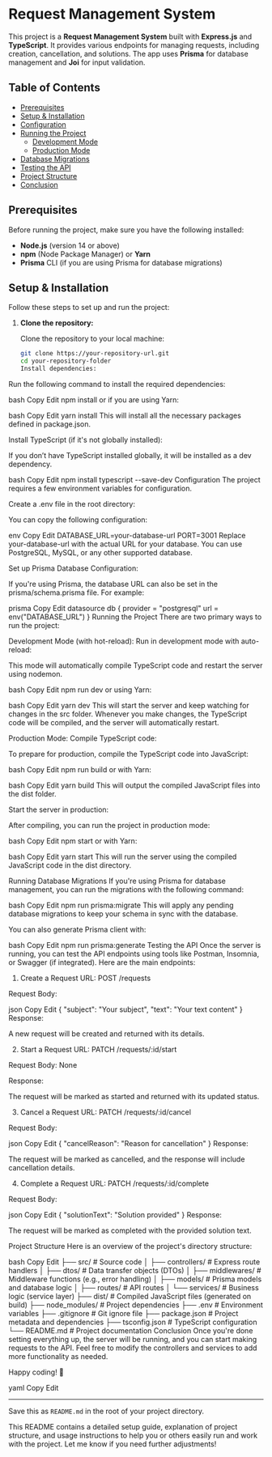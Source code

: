 # Request Management System

This project is a **Request Management System** built with **Express.js** and **TypeScript**. It provides various endpoints for managing requests, including creation, cancellation, and solutions. The app uses **Prisma** for database management and **Joi** for input validation.

## Table of Contents

- [Prerequisites](#prerequisites)
- [Setup & Installation](#setup--installation)
- [Configuration](#configuration)
- [Running the Project](#running-the-project)
  - [Development Mode](#development-mode-with-hot-reload)
  - [Production Mode](#production-mode)
- [Database Migrations](#running-database-migrations)
- [Testing the API](#testing-the-api)
- [Project Structure](#project-structure)
- [Conclusion](#conclusion)

## Prerequisites

Before running the project, make sure you have the following installed:

- **Node.js** (version 14 or above)
- **npm** (Node Package Manager) or **Yarn**
- **Prisma** CLI (if you are using Prisma for database migrations)

## Setup & Installation

Follow these steps to set up and run the project:

1. **Clone the repository:**

   Clone the repository to your local machine:

   ```bash
   git clone https://your-repository-url.git
   cd your-repository-folder
   Install dependencies:
   ```

Run the following command to install the required dependencies:

bash
Copy
Edit
npm install
or if you are using Yarn:

bash
Copy
Edit
yarn install
This will install all the necessary packages defined in package.json.

Install TypeScript (if it's not globally installed):

If you don’t have TypeScript installed globally, it will be installed as a dev dependency.

bash
Copy
Edit
npm install typescript --save-dev
Configuration
The project requires a few environment variables for configuration.

Create a .env file in the root directory:

You can copy the following configuration:

env
Copy
Edit
DATABASE_URL=your-database-url
PORT=3001
Replace your-database-url with the actual URL for your database. You can use PostgreSQL, MySQL, or any other supported database.

Set up Prisma Database Configuration:

If you're using Prisma, the database URL can also be set in the prisma/schema.prisma file. For example:

prisma
Copy
Edit
datasource db {
provider = "postgresql"
url = env("DATABASE_URL")
}
Running the Project
There are two primary ways to run the project:

Development Mode (with hot-reload):
Run in development mode with auto-reload:

This mode will automatically compile TypeScript code and restart the server using nodemon.

bash
Copy
Edit
npm run dev
or using Yarn:

bash
Copy
Edit
yarn dev
This will start the server and keep watching for changes in the src folder. Whenever you make changes, the TypeScript code will be compiled, and the server will automatically restart.

Production Mode:
Compile TypeScript code:

To prepare for production, compile the TypeScript code into JavaScript:

bash
Copy
Edit
npm run build
or with Yarn:

bash
Copy
Edit
yarn build
This will output the compiled JavaScript files into the dist folder.

Start the server in production:

After compiling, you can run the project in production mode:

bash
Copy
Edit
npm start
or with Yarn:

bash
Copy
Edit
yarn start
This will run the server using the compiled JavaScript code in the dist directory.

Running Database Migrations
If you're using Prisma for database management, you can run the migrations with the following command:

bash
Copy
Edit
npm run prisma:migrate
This will apply any pending database migrations to keep your schema in sync with the database.

You can also generate Prisma client with:

bash
Copy
Edit
npm run prisma:generate
Testing the API
Once the server is running, you can test the API endpoints using tools like Postman, Insomnia, or Swagger (if integrated). Here are the main endpoints:

1. Create a Request
   URL: POST /requests

Request Body:

json
Copy
Edit
{
"subject": "Your subject",
"text": "Your text content"
}
Response:

A new request will be created and returned with its details.

2. Start a Request
   URL: PATCH /requests/:id/start

Request Body: None

Response:

The request will be marked as started and returned with its updated status.

3. Cancel a Request
   URL: PATCH /requests/:id/cancel

Request Body:

json
Copy
Edit
{
"cancelReason": "Reason for cancellation"
}
Response:

The request will be marked as cancelled, and the response will include cancellation details.

4. Complete a Request
   URL: PATCH /requests/:id/complete

Request Body:

json
Copy
Edit
{
"solutionText": "Solution provided"
}
Response:

The request will be marked as completed with the provided solution text.

Project Structure
Here is an overview of the project's directory structure:

bash
Copy
Edit
├── src/ # Source code
│ ├── controllers/ # Express route handlers
│ ├── dtos/ # Data transfer objects (DTOs)
│ ├── middlewares/ # Middleware functions (e.g., error handling)
│ ├── models/ # Prisma models and database logic
│ ├── routes/ # API routes
│ └── services/ # Business logic (service layer)
├── dist/ # Compiled JavaScript files (generated on build)
├── node_modules/ # Project dependencies
├── .env # Environment variables
├── .gitignore # Git ignore file
├── package.json # Project metadata and dependencies
├── tsconfig.json # TypeScript configuration
└── README.md # Project documentation
Conclusion
Once you're done setting everything up, the server will be running, and you can start making requests to the API. Feel free to modify the controllers and services to add more functionality as needed.

Happy coding! 🚀

yaml
Copy
Edit

---

Save this as `README.md` in the root of your project directory.

This README contains a detailed setup guide, explanation of project structure, and usage instructions to help you or others easily run and work with the project. Let me know if you need further adjustments!
